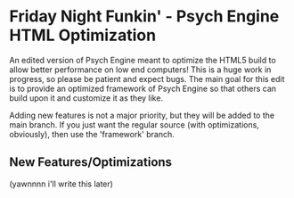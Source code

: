 # Friday Night Funkin' - Psych Engine HTML Optimization
An edited version of Psych Engine meant to optimize the HTML5 build to allow better performance on low end computers! This is a huge work in progress, so please be patient and expect bugs. The main goal for this edit is to provide an optimized framework of Psych Engine so that others can build upon it and customize it as they like.

Adding new features is not a major priority, but they will be added to the main branch. If you just want the regular source (with optimizations, obviously), then use the 'framework' branch.

## New Features/Optimizations
(yawnnnn i'll write this later)
